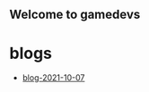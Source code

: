## Welcome to gamedevs


# blogs


- [blog-2021-10-07](https://albgei.github.io/gamedevs/blog-2021-10-07)
